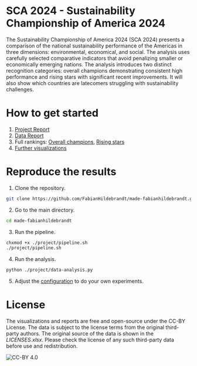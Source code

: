 # SCA 2024 - Sustainability Championship of America 2024

The Sustainability Championship of America 2024 (SCA 2024) presents a comparison of the national sustainability performance of the Americas in three dimensions: environmental, economical, and social. The analysis uses carefully selected comparative indicators that avoid penalizing smaller or economically emerging nations. The analysis introduces two distinct recognition categories: overall champions demonstrating consistent high performance and rising stars with significant recent improvements. It will also show which countries are latecomers struggling with sustainability challenges. 

# How to get started

1. [Project Report](./project/project-report.pdf)
2. [Data Report](./project/data-report.pdf)
3. Full rankings: [Overall champions](./project/data/Overall%20Champion.xlsx), [Rising stars](./project/data/Overall%20Champion.xlsx)
4. [Further visualizations](./project/figures)

# Reproduce the results 

1. Clone the repository.
```bash
git clone https://github.com/FabianHildebrandt/made-fabianhildebrandt.git
```

2. Go to the main directory. 
```bash
cd made-fabianhildebrandt
```

3. Run the pipeline.
```bash
chxmod +x ./project/pipeline.sh
./project/pipeline.sh
```

4. Run the analysis. 
```bash
python ./project/data-analysis.py
```

5. Adjust the [configuration](./project/config.yaml) to do your own experiments. 

# License
The visualizations and reports are free and open-source under the CC-BY License.
The data is subject to the license terms from the original third-party authors. The original source of the data is shown in the *LICENSES.xlsx*. Please check the license of any such third-party data before use and redistribution.

![CC-BY 4.0](https://licensebuttons.net/l/cc-by/4.0/88x31.png)
